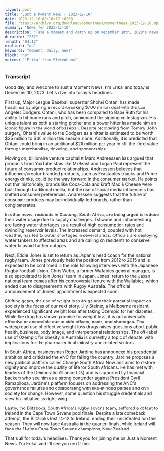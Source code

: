 ```yaml
---
layout: post
title: "Just a Moment News - 2023-12-10"
date: 2023-12-10 08:10:17 +0200
file: https://archive.org/download/momentnews/momentnews_2023-12-10.mp3
summary: "News for 2023-12-10"
description: "Take a moment and catch up on December 10th, 2023's news."
duration: "252"
length: "04:12"
explicit: "no"
keywords: "moment, daily, news"
block: "no"
voices: "'Erika' from ElevenLabs"
---
```


### Transcript

Good day, and welcome to Just a Moment News. I'm Erika, and today is December 10, 2023. Let's dive into today's headlines.

First up, Major League Baseball superstar Shohei Ohtani has made headlines by signing a record-breaking $700 million deal with the Los Angeles Dodgers. Ohtani, who has been compared to Babe Ruth for his ability to hit home runs and pitch, announced the signing on Instagram. His unique talent as both a starting pitcher and a power hitter has made him an iconic figure in the world of baseball. Despite recovering from Tommy John surgery, Ohtani's value to the Dodgers as a hitter is estimated to be worth $35 million to $40 million this season alone. Additionally, it is predicted that Ohtani could bring in an additional $20 million per year in off-the-field value through merchandise, ticketing, and sponsorships.

Moving on, billionaire venture capitalist Marc Andreessen has argued that products from YouTube stars like MrBeast and Logan Paul represent the future of consumer-product relationships. Andreessen believes that influencer/creator-branded products, such as Feastables snacks and Prime energy drinks, could be the way forward in the consumer market. He points out that historically, brands like Coca-Cola and Kraft Mac & Cheese were built through traditional media, but the rise of social media influencers has shifted consumer preferences. Andreessen suggests that the future of consumer products may be individually-led brands, rather than conglomerates.

In other news, residents in Gauteng, South Africa, are being urged to reduce their water usage due to supply challenges. Tshwane and Johannesburg are facing water shortages as a result of high consumption rates and dwindling reservoir levels. The increased demand, coupled with hot weather, has led to water shortages in several areas. Officials are deploying water tankers to affected areas and are calling on residents to conserve water to avoid further outages.

Next, Eddie Jones is set to return as Japan's head coach for the national rugby team. Jones previously held the position from 2012 to 2015 and is expected to be confirmed in the role following interviews with the Japanese Rugby Football Union. Chris Webb, a former Wallabies general manager, is also speculated to join Jones' team in Japan. Jones' return to the Japan national team comes after his controversial tenure with the Wallabies, which ended due to disagreements with Rugby Australia. The official announcement of Jones' appointment is expected soon.

Shifting gears, the use of weight loss drugs and their potential impact on society is the focus of our next story. Lily Steiner, a Melbourne resident, experienced significant weight loss after taking Ozempic for her diabetes. While the drug has shown promise for weight loss, it is not universally effective or accessible due to side effects, costs, and shortages. The widespread use of effective weight loss drugs raises questions about public health, business, body image, and interpersonal relationships. The off-label use of Ozempic for obesity in Australia is currently a topic of debate, with implications for the pharmaceutical industry and related sectors.

In South Africa, businessman Roger Jardine has announced his presidential ambition and criticized the ANC for failing the country. Jardine proposes a new political platform called Change South Africa Now and aims to restore dignity and improve the quality of life for South Africans. He has met with leaders of the Democratic Alliance (DA) and is supported by financial backers who see him as a strong contender against President Cyril Ramaphosa. Jardine's platform focuses on addressing the ANC's governance failures and collaborating with like-minded parties and civil society for change. However, some question his struggle credentials and view his initiative as right-wing.

Lastly, the Blitzboks, South Africa's rugby sevens team, suffered a defeat to Ireland in the Cape Town Sevens pool finale. Despite a late comeback attempt, the Blitzboks lost 14-12 to Ireland, ending their undefeated run this season. They will now face Australia in the quarter-finals, while Ireland will face the 11-time Cape Town Sevens champions, New Zealand.

That's all for today's headlines. Thank you for joining me on Just a Moment News. I'm Erika, and I'll see you next time.
